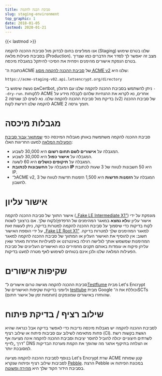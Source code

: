```yaml
---
title: סביבת הכנה להקמה
slug: staging-environment
top_graphic: 1
date: 2018-01-05
lastmod: 2020-01-21
---
```


{{< lastmod >}}

אנו ממליצים בחום לבדוק מול סביבת ההכנה להקמה (Staging) שלנו בטרם שימוש בסביבת פעילות מלאה (Production). מצב זה יאפשר לך לסדר את הדברים כמו שצריך בטרם הנפקת אישורים מהימנים ויפחית את הסיכוי להיתקל במגבלת מיכסה.

כתובת ה־ACME של [סביבת ההכנה להקמה מסוג ACME v2](https://community.letsencrypt.org/t/staging-endpoint-for-acme-v2/49605) שלנו היא:

`https://acme-staging-v02.api.letsencrypt.org/directory`

אם נעשה שימוש ב־Certbot, ניתן להשתמש בסביבת ההכנה להקמה שלנו עם הדגלון `‎--dry-run`. ללקוחות ACME אחרים, נא לקרוא את ההנחיות שלהם לקבלת מידע על בדיקת מול סביבת ההכנה להקמה שלנו. נא לשים לב שגרסה 2 (v2) של סביבת ההכנה להקמה שלנו דורשת לקוח ACME תומך גרסה 2.

# מגבלות מיכסה

סביבת ההכנה להקמה משתמשת באותן מגבלות המיכסה כפי [שמתואר עבור סביבת הפעילות המלאה](/docs/rate-limits) למעט החריגות האלו:

* המגבלה על **אישורים לשם תחום רשום** היא 30,000 לשבוע.
* המגבלה על **אישור כפול** היא 30,000 לשבוע.
* המגבלה על **תיקופים כושלים** היא 60 לשעה.
* המגבלה על **החשבונות לכתובת IP** היא 50 חשבונות לטווח של 3 שעות לכתובת IP.
* ל־ACME v2, המגבלה על **הזמנות חדשות** היא 1,500 הזמנות חדשות לטווח של 3 לחשבון.

# אישור עליון

אישור התווך של סביבת ההכנה להקמה ([„Fake LE Intermediate X1”](/certs/fakeleintermediatex1.pem)) מונפקת על ידי אישור עליון ש**לא נמצא** במאגר המהימנים של הדפדפן/לקוח שלך. אם ברצונך לשנות לקוח בדיקות כדי שיסמוך על סביבת ההכנה להקמה למטרות בדיקה, ניתן לעשות זאת על ידי הוספת האישור [„Fake LE Root X1”](/certs/fakelerootx1.pem) למאגר המהימנים שלך למטרות בדיקה. חשוב: אין להוסיף את האישור העליון או המתווך של סביבת ההכנה להקמה למאגר המהימנות שמשמש אותך לגלישה רגילה באינטרנט או לפעילויות אחרות מאחר שאין עליהן פיקוח או עומדות באותם תקנים מחמירים כמו האישורים העליונים של סביבת הפעילות המלאה שלנו ולכן אינם בטוחים לשימוש לאף מטרה למעט בדיקות.

# שקיפות אישורים

סביבת ההכנה להקמה מגישה טרום אישורים ל־[Testflume](/docs/ct-logs) מבית Let's Encrypt וליומני בדיקות שקיפות האישורים של [testtube](http://www.certificate-transparency.org/known-logs#TOC-Test-Logs) מבית Google וכוללת את ה־SCTs (חותמות זמן של אישור חתום) שהוחזרו באישורים שמונפקים.

# שילוב רציף / בדיקת פיתוח

לסביבת ההכנה להקמה יש מגבלות מיכסה נדיבות כדי לאפשר בדיקה אבל כנראה שהיא פחות מתאימה לשילוב עם סביבות פיתוח או שילוב רציף (CI). הגשת בקשות רשת לשרתים חיצוניים יכולה להוביל לחוסר יציבות וסביבת ההכנה להקמה אינה מציעה אף דרך „לזייף” DNS או הצלחה בתיקוף אתגר מה שהופך את הקמת מערכת הבדיקות למסובכת יותר.

בנוסף לסביבת ההכנה להקמה מציעה Let's Encrypt שרת ACME קטן שפותח לסביבות שילוב רציף ופיתוח שנקרא [Pebble](https://github.com/letsencrypt/pebble). הרצת Pebble במכונת הפיתוח או בסביבת הידור הקוד שלך היא [מהירה ופשוטה](https://github.com/letsencrypt/pebble#docker).
